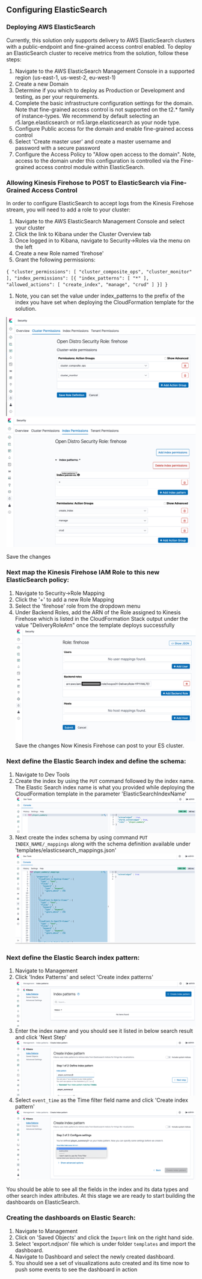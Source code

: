 ## Configuring ElasticSearch

### Deploying AWS ElasticSearch

Currently, this solution only supports delivery to AWS ElasticSearch clusters with a public-endpoint and fine-grained access control enabled. To deploy an ElasticSearch cluster to receive metrics from the solution, follow these steps:

1. Navigate to the AWS ElasticSearch Management Console in a supported region (us-east-1, us-west-2, eu-west-1)
1. Create a new Domain
1. Determine if you which to deploy as Production or Development and testing, as per your requirements.
1. Complete the basic infrastructure configuration settings for the domain. Note that fine-grained access control is not supported on the t2.* family of instance-types. We recommend by default selecting an r5.large.elasticsearch or m5.large.elasticsearch as your node type.
1. Configure Public access for the domain and enable fine-grained access control
1. Select 'Create master user' and create a master username and password with a secure password
1. Configure the Access Policy to "Allow open access to the domain". Note, access to the domain under this configuration is controlled via the Fine-grained access control module within ElasticSearch.


### Allowing Kinesis Firehose to POST to ElasticSearch via Fine-Grained Access Control

In order to configure ElasticSearch to accept logs from the Kinesis Firehose stream, you will need to add a role to your cluster:

1. Navigate to the AWS ElasticSearch Management Console and select your cluster
1. Click the link to Kibana under the Cluster Overview tab
1. Once logged in to Kibana, navigate to Security->Roles via the menu on the left
1. Create a new Role named 'firehose'
1. Grant the following permissions:

``{
  "cluster_permissions": [
    "cluster_composite_ops",
    "cluster_monitor"
  ],
  "index_permissions": [{
    "index_patterns": [
      "*"
    ],
    "allowed_actions": [
      "create_index",
      "manage",
      "crud"
    ]
  }]
}``
1. Note, you can set the value under index_patterns to the prefix of the index you have set when deploying the CloudFormation template for the solution.

![Cluster Permissions](./images/es-cluster-permissions.png)
![Index Permissions](./images/es-index-permissions.png)

Save the changes

### Next map the Kinesis Firehose IAM Role to this new ElasticSearch policy:

1. Navigate to Security->Role Mapping
1. Click the '+' to add a new Role Mapping
1. Select the 'firehose' role from the dropdown menu
1. Under Backend Roles, add the ARN of the Role assigned to Kinesis Firehose which is listed in the CloudFormation Stack output under the value "DeliveryRoleArn" once the template deploys successfully
![Cluster Permissions](./images/es-role-mapping.png)
Save the changes
Now Kinesis Firehose can post to your ES cluster.

### Next define the Elastic Search index and define the schema:

1. Navigate to Dev Tools
1. Create the index by using the `PUT` command followed by the index name. The Elastic Search index name is what you provided while deploying the CloudFormation template in the parameter 'ElasticSearchIndexName'
![Create Index](./images/es-create-index.png)
1. Next create the index schema by using command `PUT INDEX_NAME/_mappings` along with the schema definition available under 'templates/elasticsearch_mappings.json'
![Create Index Schema](./images/es-create-index-schema.png)

### Next define the Elastic Search index pattern:
1. Navigate to Management
1. Click 'Index Patterns' and select 'Create index patterns'
![Create Index Pattern - Step 1](./images/es-create-index-pattern.png)
1. Enter the index name and you should see it listed in below search result and click 'Next Step'
![Create Index Pattern - Step 2](./images/es-create-index-pattern1.png)
1. Select `event_time` as the Time filter field name and click 'Create index pattern'
![Create Index Pattern - Step 3](./images/es-create-index-pattern2.png)

You should be able to see all the fields in the index and its data types and other search index attributes. At this stage we are ready to start building the dashboards on ElasticSearch.

### Creating the dashboards on Elastic Search:
1. Navigate to Management
1. Click on 'Saved Objects' and click the `Import` link on the right hand side.
1. Select 'export.ndjson' file which is under folder `templates` and import the dashboard.
1. Navigate to Dashboard and select the newly created dashboard.
1. You should see a set of visualizations auto created and its time now to push some events to see the dashboard in action
